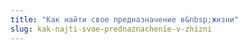 ```yaml
---
title: "Как найти свое предназначение в&nbsp;жизни"
slug: kak-najti-svoe-prednaznachenie-v-zhizni
---
```


